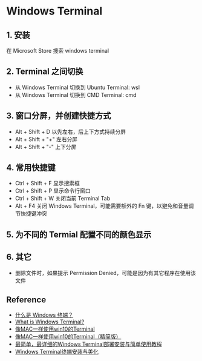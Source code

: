 # Windows Terminal

## 1. 安装
在 Microsoft Store 搜索 windows terminal

## 2. Terminal 之间切换
- 从 Windows Terminal 切换到 Ubuntu Terminal: wsl
- 从 Windows Terminal 切换到 CMD Terminal: cmd

## 3. 窗口分屏，并创建快捷方式
- Alt + Shift + D 以先左右，后上下方式持续分屏
- Alt + Shift + "+" 左右分屏
- Alt + Shift + "-" 上下分屏

## 4. 常用快捷键
- Ctrl + Shift + F 显示搜索框 
- Ctrl + Shift + P 显示命令行窗口
- Ctrl + Shift + W 关闭当前 Terminal Tab
- Alt + F4 关闭 Windows Terminal，可能需要额外的 Fn 键，以避免和音量调节快捷键冲突

## 5. 为不同的 Termial 配置不同的颜色显示 

## 6. 其它
- 删除文件时，如果提示 Permission Denied，可能是因为有其它程序在使用该文件

## Reference
- [什么是 Windows 终端？](https://docs.microsoft.com/zh-cn/windows/terminal/)
- [What is Windows Terminal?](https://docs.microsoft.com/en-us/windows/terminal/)
- [像MAC一样使用win10的Terminal](https://www.jianshu.com/p/4b2b7074d9e2)
- [像MAC一样使用win10的Terminal（精简版）](https://www.jianshu.com/p/a611d351251b)
- [最简单，最详细的Windows Terminal部署安装与简单使用教程](https://haokan.baidu.com/v?vid=8041035553118070239&pd=bjh&fr=bjhauthor&type=video)
- [Windows Terminal终端安装与美化](https://www.cnblogs.com/kuronekonano/p/12519447.html)
